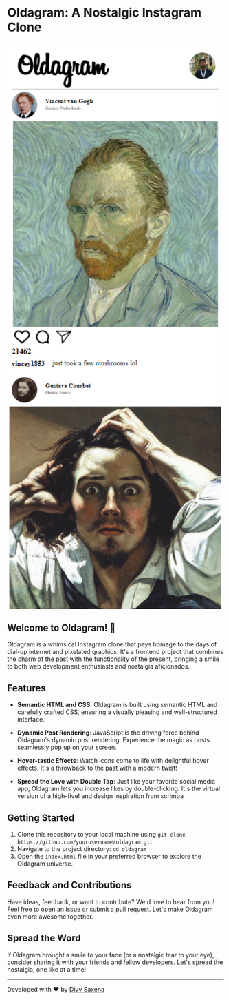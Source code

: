 # Oldagram: A Nostalgic Instagram Clone

<p align="center">
  <img src="images/Oldagram.png" alt="Oldagram Screenshot" width="500px">
</p>

## Welcome to Oldagram! 📸

Oldagram is a whimsical Instagram clone that pays homage to the days of dial-up internet and pixelated graphics. It's a frontend project that combines the charm of the past with the functionality of the present, bringing a smile to both web development enthusiasts and nostalgia aficionados.

## Features

- **Semantic HTML and CSS**: Oldagram is built using semantic HTML and carefully crafted CSS, ensuring a visually pleasing and well-structured interface.

- **Dynamic Post Rendering**: JavaScript is the driving force behind Oldagram's dynamic post rendering. Experience the magic as posts seamlessly pop up on your screen.

- **Hover-tastic Effects**: Watch icons come to life with delightful hover effects. It's a throwback to the past with a modern twist!

- **Spread the Love with Double Tap**: Just like your favorite social media app, Oldagram lets you increase likes by double-clicking. It's the virtual version of a high-five! and design inspiration from scrimba

## Getting Started

1. Clone this repository to your local machine using `git clone https://github.com/yourusername/oldagram.git`
2. Navigate to the project directory: `cd oldagram`
3. Open the `index.html` file in your preferred browser to explore the Oldagram universe.

## Feedback and Contributions

Have ideas, feedback, or want to contribute? We'd love to hear from you! Feel free to open an issue or submit a pull request. Let's make Oldagram even more awesome together.

## Spread the Word

If Oldagram brought a smile to your face (or a nostalgic tear to your eye), consider sharing it with your friends and fellow developers. Let's spread the nostalgia, one like at a time!

---

Developed with ❤️ by [Divv Saxena](saxenadivv@gmail.com)
